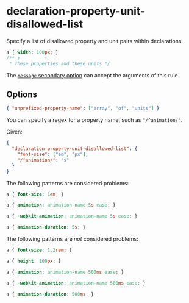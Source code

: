 # declaration-property-unit-disallowed-list

Specify a list of disallowed property and unit pairs within declarations.

<!-- prettier-ignore -->
```css
a { width: 100px; }
/** ↑         ↑
 * These properties and these units */
```

The [`message` secondary option](../../../docs/user-guide/configure.md#message) can accept the arguments of this rule.

## Options

```json
{ "unprefixed-property-name": ["array", "of", "units"] }
```

You can specify a regex for a property name, such as `"/^animation/"`.

Given:

```json
{
  "declaration-property-unit-disallowed-list": {
    "font-size": ["em", "px"],
    "/^animation/": "s"
  }
}
```

The following patterns are considered problems:

<!-- prettier-ignore -->
```css
a { font-size: 1em; }
```

<!-- prettier-ignore -->
```css
a { animation: animation-name 5s ease; }
```

<!-- prettier-ignore -->
```css
a { -webkit-animation: animation-name 5s ease; }
```

<!-- prettier-ignore -->
```css
a { animation-duration: 5s; }
```

The following patterns are _not_ considered problems:

<!-- prettier-ignore -->
```css
a { font-size: 1.2rem; }
```

<!-- prettier-ignore -->
```css
a { height: 100px; }
```

<!-- prettier-ignore -->
```css
a { animation: animation-name 500ms ease; }
```

<!-- prettier-ignore -->
```css
a { -webkit-animation: animation-name 500ms ease; }
```

<!-- prettier-ignore -->
```css
a { animation-duration: 500ms; }
```
